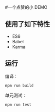 #一个点赞的小 DEMO
## 使用了如下特性
- ES6
- Babel
- Karma
## 运行
编译：
```
npm run build
```
单元测试：
```
npm run test
```